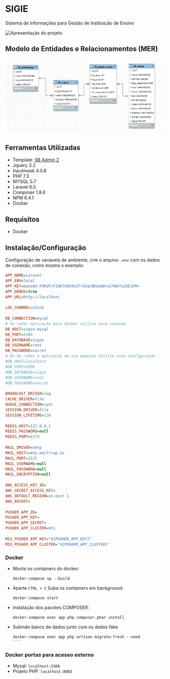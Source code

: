 # SIGIE
Sistema de Informações para Gestão de Instituição de Ensino

![Apresentação do projeto](doc/apresentacao.gif)

## Modelo de Entidades e Relacionamentos (MER)

![Apresentação do projeto](doc/mer.png)

## Ferramentas Utilizadas
- Template: [SB Admin 2](https://github.com/BlackrockDigital/startbootstrap-sb-admin-2)
- Jquery 3.2
- Inputmask 4.0.8
- PHP 7.3
- MYSQL 5.7
- Laravel 6.0
- Composer 1.8.6
- NPM 6.4.1
- Docker

## Requisitos
- Docker

## Instalação/Configuração
 Configuração de variaveis de ambiente, crie o arquivo `.env` com os dados de conexão, como mostra o exemplo:
````ini
APP_NAME=Laravel
APP_ENV=local
APP_KEY=base64:F9M2P/F29K758VdvS7+5XqrBHe3mRreCFWX7a2EE1FM=
APP_DEBUG=true
APP_URL=http://localhost

LOG_CHANNEL=stack

DB_CONNECTION=mysql
# Se rodar aplicação pelo docker utilize essa conexao
DB_HOST=sigie-mysql
DB_PORT=3306
DB_DATABASE=sigie
DB_USERNAME=root
DB_PASSWORD=secret
# Ou Se rodar a aplicação em sua maquina utilize essa configuração
#DB_HOST=localhost
#DB_PORT=3308
#DB_DATABASE=sigie
#DB_USERNAME=root
#DB_PASSWORD=secret

BROADCAST_DRIVER=log
CACHE_DRIVER=file
QUEUE_CONNECTION=sync
SESSION_DRIVER=file
SESSION_LIFETIME=120

REDIS_HOST=127.0.0.1
REDIS_PASSWORD=null
REDIS_PORT=6379

MAIL_DRIVER=smtp
MAIL_HOST=smtp.mailtrap.io
MAIL_PORT=2525
MAIL_USERNAME=null
MAIL_PASSWORD=null
MAIL_ENCRYPTION=null

AWS_ACCESS_KEY_ID=
AWS_SECRET_ACCESS_KEY=
AWS_DEFAULT_REGION=us-east-1
AWS_BUCKET=

PUSHER_APP_ID=
PUSHER_APP_KEY=
PUSHER_APP_SECRET=
PUSHER_APP_CLUSTER=mt1

MIX_PUSHER_APP_KEY="${PUSHER_APP_KEY}"
MIX_PUSHER_APP_CLUSTER="${PUSHER_APP_CLUSTER}"


````

### Docker 

- Monta os containers do docker:
    ````
    docker-compose up --build
    ````
- Aperte `CTRL + C` Suba os containers em background:
    ````
    docker-compose start
    ````
- Instalação dos pacotes COMPOSER:
    ````
    docker-compose exec app php composer.phar install
    ````
- Subindo banco de dados junto com os dados fake
    `````
    docker-compose exec app php artisan migrate:fresh --seed
    ````

### Docker portas para acesso externo
- Mysql: `localhost:3308`
- Projeto PHP: `localhost:8083`